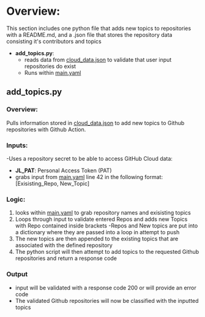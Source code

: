 # Overview:
This section includes one python file that adds new topics to repositories with a README.md, and a .json file that stores the repository data consisting it's contributors and topics

- **add_topics.py**:
  - reads data from [cloud_data.json](https://github.com/lopezjoa/TopicTest/blob/main/cloud_data.json) to validate that user input repositories do exist
  - Runs within [main.yaml](https://github.com/lopezjoa/TopicTest/blob/main/.github/workflows/main.yml)
 
## add_topics.py

### Overview:
Pulls information stored in [cloud_data.json](https://github.com/lopezjoa/TopicTest/blob/main/cloud_data.json) to add new topics to Github repositories with Github Action.

### Inputs:
-Uses a repository secret to be able to access GitHub Cloud data:
  - **JL_PAT**: Personal Access Token (PAT)
- grabs input from [main.yaml](https://github.com/lopezjoa/TopicTest/blob/main/.github/workflows/main.yml) line 42 in the following format:
  [Exisisting_Repo, New_Topic]
### Logic:
  1. looks within [main.yaml](https://github.com/lopezjoa/TopicTest/blob/main/.github/workflows/main.yml) to grab repository names and exisisting topics
  2. Loops through input to validate entered Repos and adds new Topics with Repo contained inside brackets
    -Repos and New topics are put into a dictionary where they are passed into a loop in attempt to push 
  4. The new topics are then appended to the existing topics that are associated with the defined repository
  5. The python script will then attempt to add topics to the requested Github repositories and return a response code 
### Output
  - input will be validated with a response code 200 or will provide an error code
  - The validated Github repositories will now be classified with the inputted topics
